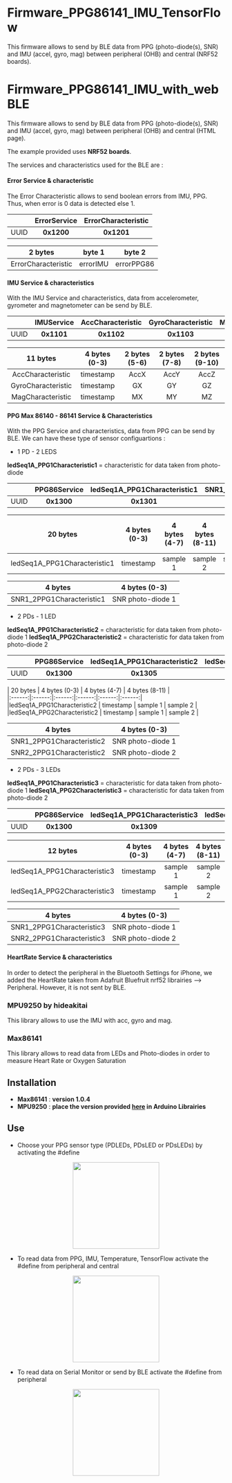 # Firmware_PPG86141_IMU_TensorFlow

This firmware allows to send by BLE data from PPG (photo-diode(s), SNR) and IMU (accel, gyro, mag) between peripheral (OHB) and central (NRF52 boards).

# Firmware_PPG86141_IMU_with_webBLE
This firmware allows to send by BLE data from PPG (photo-diode(s), SNR) and IMU (accel, gyro, mag) between peripheral (OHB) and central (HTML page).

The example provided uses **NRF52 boards**. 

The services and characteristics used for the BLE are :

#### Error Service & characteristic
The Error Characteristic allows to send boolean errors from IMU, PPG. Thus, when error is 0 data is detected else 1.

|        | ErrorService | ErrorCharacteristic |
|:------:|:------:|:------:|
|UUID | **0x1200** | **0x1201** |

| 2 bytes| byte 1 | byte 2 |   
|:------:|:------:|:------:|
|ErrorCharacteristic | errorIMU | errorPPG86 |

#### IMU Service & characteristics

With the IMU Service and characteristics, data from accelerometer, gyrometer and magnetometer can be send by BLE.

|        | IMUService | AccCharacteristic | GyroCharacteristic | MagCharacteristic |
|:------:|:------:|:------:|:------:|:------:|
|UUID | **0x1101** | **0x1102** | **0x1103** | **0x1104** |

|11 bytes        | 4 bytes (0-3) | 2 bytes (5-6) | 2 bytes (7-8) | 2 bytes (9-10) |    
|:------:|:------:|:------:|:------:|:------:|
|AccCharacteristic | timestamp | AccX | AccY | AccZ |
|GyroCharacteristic | timestamp | GX | GY | GZ |
|MagCharacteristic | timestamp | MX | MY | MZ |

#### PPG Max 86140 - 86141 Service & Characteristics

With the PPG Service and characteristics, data from PPG can be send by BLE. We can have these type of sensor configuartions :

+ 1 PD - 2 LEDS

**ledSeq1A_PPG1Characteristic1** = characteristic for data taken from photo-diode


|        | PPG86Service | ledSeq1A_PPG1Characteristic1 | SNR1_2PPG1Characteristic1 |
|:------:|:------:|:------:|:------:|
|UUID | **0x1300** | **0x1301** | **0x1315** |

| 20 bytes | 4 bytes (0-3) | 4 bytes (4-7) | 4 bytes (8-11) | 4 bytes (12-15) | 4 bytes (16-19) |    
|:------:|:------:|:------:|:------:|:------:|:------:|
|ledSeq1A_PPG1Characteristic1 | timestamp | sample 1 | sample 2 | sample 3 | sample 4 |

|4 bytes | 4 bytes (0-3) |
|:------:|:------:|
|SNR1_2PPG1Characteristic1 | SNR photo-diode 1 |



+ 2 PDs - 1 LED

**ledSeq1A_PPG1Characteristic2** = characteristic for data taken from photo-diode 1
**ledSeq1A_PPG2Characteristic2** = characteristic for data taken from photo-diode 2


|        | PPG86Service | ledSeq1A_PPG1Characteristic2 | ledSeq1A_PPG2Characteristic2 | SNR1_2PPG1Characteristic2 | SNR2_2PPG2Characteristic2 |
|:------:|:------:|:------:|:------:|:------:|:------:|
|UUID | **0x1300** | **0x1305** | **0x1307** | **0x1313** | **0x1314** |

| 20 bytes | 4 bytes (0-3) | 4 bytes (4-7) | 4 bytes (8-11) |   
|:------:|:------:|:------:|:------:|:------:|:------:|
|ledSeq1A_PPG1Characteristic2 | timestamp | sample 1 | sample 2 |
|ledSeq1A_PPG2Characteristic2 | timestamp | sample 1 | sample 2 |

|4 bytes | 4 bytes (0-3) |
|:------:|:------:|
|SNR1_2PPG1Characteristic2 | SNR photo-diode 1 |
|SNR2_2PPG1Characteristic2 | SNR photo-diode 2 |


+ 2 PDs - 3 LEDs

**ledSeq1A_PPG1Characteristic3** = characteristic for data taken from photo-diode 1
**ledSeq1A_PPG2Characteristic3** = characteristic for data taken from photo-diode 2


|        | PPG86Service | ledSeq1A_PPG1Characteristic3 | ledSeq1A_PPG2Characteristic3 | SNR1_2PPG1Characteristic3 | SNR2_2PPG2Characteristic3 |
|:------:|:------:|:------:|:------:|:------:|:------:|
|UUID | **0x1300** | **0x1309** | **0x1311** | **0x1317** | **0x1318** |

| 12 bytes | 4 bytes (0-3) | 4 bytes (4-7) | 4 bytes (8-11) |    
|:------:|:------:|:------:|:------:|
|ledSeq1A_PPG1Characteristic3 | timestamp | sample 1 | sample 2 | 
|ledSeq1A_PPG2Characteristic3 | timestamp | sample 1 | sample 2 |

|4 bytes | 4 bytes (0-3) |
|:------:|:------:|
|SNR1_2PPG1Characteristic3 | SNR photo-diode 1 |
|SNR2_2PPG1Characteristic3 | SNR photo-diode 2 |


#### HeartRate Service & characteristics

In order to detect the peripheral in the Bluetooth Settings for iPhone, we added the HeartRate taken from Adafruit Bluefruit nrf52 librairies --> Peripheral. However, it is not sent by BLE. 


### MPU9250 by hideakitai
This library allows to use the IMU with acc, gyro and mag.

### Max86141
This library allows to read data from LEDs and Photo-diodes in order to measure Heart Rate or Oxygen Saturation


## Installation
+ **Max86141** : **version 1.0.4**
+ **MPU9250** : **place the version provided [here](https://github.com/movuino/OpenHealthBandFirmware/Librairies/MPU9250) in Arduino Librairies**

## Use

+ Choose your PPG sensor type (PDLEDs, PDsLED or PDsLEDs) by activating the #define
<p align="center"><img width="200" src="https://user-images.githubusercontent.com/47628329/156622531-7f8c6de8-a089-4c18-8624-6c1727f6303c.png"></p>

+ To read data from PPG, IMU, Temperature, TensorFlow activate the #define from peripheral and central
<p align="center"><img width="200" src="https://user-images.githubusercontent.com/47628329/156010773-e1a3c952-65e3-4916-afef-292665ef7b79.png"></p>

+ To read data on Serial Monitor or send by BLE activate the #define from peripheral
<p align="center"><img width="200" src="https://user-images.githubusercontent.com/47628329/156010756-466be41c-46be-4552-b925-e32fa0832059.png"></p>
